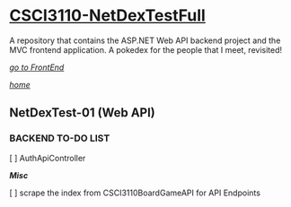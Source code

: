 # [CSCI3110-NetDexTestFull](/README.md)
 A repository that contains the  ASP.NET Web API backend project and the MVC frontend application. A pokedex for the people that I meet, revisited!

[_go to FrontEnd_](./TODO.Frontend.md)


[_home_](/README.md)
## NetDexTest-01 (Web API)
### BACKEND **TO-DO** LIST


[ ] AuthApiController



***Misc***

[ ] scrape the index from CSCI3110BoardGameAPI for API Endpoints

